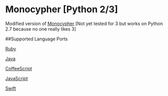 # Monocypher [Python 2/3]
Modified version of [Monocypher](https://github.com/joeolaoye/monocypher)
[Not yet tested for 3 but works on Python 2.7 because no one really likes 3]

##Supported Language Ports

[Ruby](https://github.com/helios66/monocypher-ruby)

[Java](https://github.com/helios66/monocypher-java)

[CoffeeScript](https://github.com/helios66/monocypher-coffeescript-js)

[JavaScript](https://github.com/helios66/monocypher-coffeescript-js)

[Swift](https://github.com/helios66/monocypher-swift)
